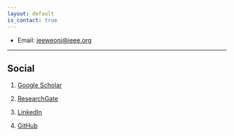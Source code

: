 ```yaml
---
layout: default
is_contact: true
---
```


* Email: [jeeweonj@ieee.org](mailto:jeeweonj@ieee.org)

---


## Social

1. [Google Scholar](https://scholar.google.com/citations?user=A5OcLdAAAAAJ)

2. [ResearchGate](https://www.researchgate.net/profile/Jee-Weon-Jung-2)

3. [LinkedIn](https://www.linkedin.com/in/jee-weon-jung-6b125bba/)

4. [GitHub](https://github.com/Jungjee)
